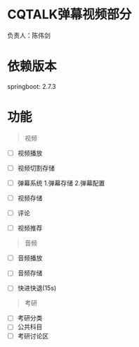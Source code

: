 # CQTALK弹幕视频部分

负责人：陈伟剑

# 依赖版本
springboot: 2.7.3

# 功能

> 视频

- [ ] 视频播放
- [ ] 视频切割存储
- [ ] 弹幕系统
  1.弹幕存储
  2.弹幕配置
- [ ] 视频存储
- [ ] 评论
- [ ] 视频推荐



> 音频

- [ ] 音频播放
- [ ] 音频存储
- [ ] 快进快退(15s)



> 考研

- [ ] 考研分类
- [ ] 公共科目
- [ ] 考研讨论区
